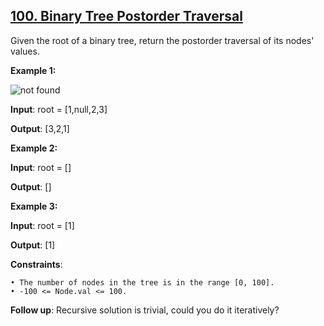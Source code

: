 <h2><a href="https://leetcode.com/problems/binary-tree-preorder-traversal/description/">100. Binary Tree Postorder Traversal</a></h2>

Given the root of a binary tree, return the postorder traversal of its nodes' values.

**Example 1:**

<img src="https://assets.leetcode.com/uploads/2020/09/15/inorder_1.jpg" alt="not found">

**Input**: root = [1,null,2,3]

**Output**: [3,2,1]

**Example 2:**

**Input**: root = []

**Output**: []

**Example 3:**

**Input**: root = [1]

**Output**: [1]


**Constraints**:

    • The number of nodes in the tree is in the range [0, 100].
    • -100 <= Node.val <= 100.

**Follow up**: Recursive solution is trivial, could you do it iteratively?
